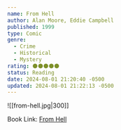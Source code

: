 ```yaml
---
name: From Hell
author: Alan Moore, Eddie Campbell
published: 1999
type: Comic
genre:
  - Crime
  - Historical
  - Mystery
rating: 🌑🌑🌑🌑🌑
status: Reading
date: 2024-08-01 21:20:40 -0500
updated: 2024-08-01 21:22:13 -0500
---
```


![[from-hell.jpg|300]]

Book Link: [From Hell](https://www.goodreads.com/book/show/23529.From_Hell)
